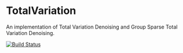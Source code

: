 # TotalVariation

An implementation of Total Variation Denoising and Group Sparse Total Variation
Denoising.

[![Build
Status](https://travis-ci.org/fundamental/TotalVariation.jl.png)](https://travis-ci.org/fundamental/TotalVariation.jl)

